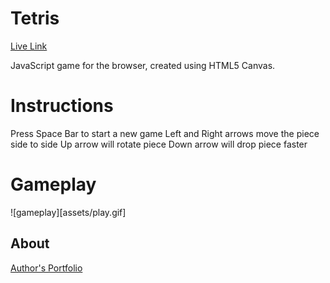 # Tetris

[Live Link][liveLink]

[liveLink]: http://kylebwilson49.github.io/Tetris/

JavaScript game for the browser, created using HTML5 Canvas.

# Instructions

Press Space Bar to start a new game
Left and Right arrows move the piece side to side
Up arrow will rotate piece
Down arrow will drop piece faster

# Gameplay

![gameplay][assets/play.gif]

## About

[Author's Portfolio][portfolio]

[portfolio]: http://kylebwilson49.github.io/
